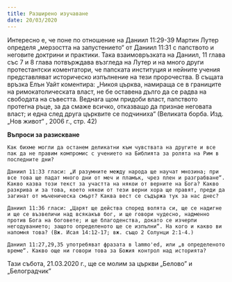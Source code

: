 ```yaml
---
title: Разширено изучаване
date: 20/03/2020
---
```


Интересно е, че поне по отношение на Даниил 11:29-39 Мартин Лутер определя „мерзостта на запустението“ от Даниил 11:31 с папството и неговите доктрини и практики. Така взаимовръзката на Даниил, 11 глава със 7 и 8 глава потвърждава възгледа на Лутер и на много други протестантски коментатори, че папската институция и нейните учения представляват историческо изпълнение на тези пророчества. В същата връзка Елън Уайт коментира: „Никоя църква, намираща се в границите на римокатолическата власт, не бе оставена дълго да се радва на свободата на съвестта. Веднага щом придоби власт, папството протегна ръце, за да смаже всичко, отказващо да признае неговата власт; и една след друга църквите се подчиниха“ (Великата борба. Изд. „Нов живот“ , 2006 г., стр. 42)

**Въпроси за разискване**

`Как бихме могли да останем деликатни към чувствата на другите и все пак да не правим компромис с учението на Библията за ролята на Рим в последните дни?`

`Даниил 11:33 гласи: „И разумните между народа ще научат мнозина; при все това ще падат много дни от меч и пламък, чрез плен и разграбване“. Какво казва този текст за участта на някои от верните на Бога? Какво разкрива и за това, което някои от тези верни хора ще правят, преди да загинат от мъченическа смърт? Каква вест се съдържа тук за нас днес?`

`Даниил 11:36 гласи: „Царят ще действа според волята си, ще се надигне и ще се възвеличи над всякакъв бог, и ще говори чудесно, надменно против Бога на боговете; и ще благоденства, докато се изчерпи негодуванието; защото определеното ще се изпълни“. На кого и какво ви напомня това? (Вж. Исая 14:12-17; вж. също 2 Солунци 2:1-4.)`

`Даниил 11:27,29,35 употребяват фразата в lammo'ed, или „в определеното време“. Какво още ни говори това за Божия контрол над историята?`

Тази събота, 21.03.2020 г., ще се молим за църкви „Белово” и „Белоградчик”